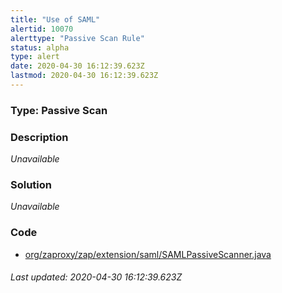 ```yaml
---
title: "Use of SAML"
alertid: 10070
alerttype: "Passive Scan Rule"
status: alpha
type: alert
date: 2020-04-30 16:12:39.623Z
lastmod: 2020-04-30 16:12:39.623Z
---
```

### Type: Passive Scan

### Description
_Unavailable_

### Solution

_Unavailable_

### Code

 * [org/zaproxy/zap/extension/saml/SAMLPassiveScanner.java](https://github.com/zaproxy/zap-extensions/blob/master/addOns/saml/src/main/java/org/zaproxy/zap/extension/saml/SAMLPassiveScanner.java)

###### Last updated: 2020-04-30 16:12:39.623Z

